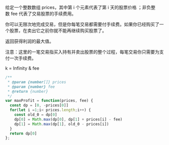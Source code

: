 给定一个整数数组 prices，其中第 i 个元素代表了第 i 天的股票价格 ；非负整数 fee 代表了交易股票的手续费用。

你可以无限次地完成交易，但是你每笔交易都需要付手续费。如果你已经购买了一个股票，在卖出它之前你就不能再继续购买股票了。

返回获得利润的最大值。

注意：这里的一笔交易指买入持有并卖出股票的整个过程，每笔交易你只需要为支付一次手续费。

k = Infinity & fee

```js
/**
 * @param {number[]} prices
 * @param {number} fee
 * @return {number}
 */
var maxProfit = function(prices, fee) {
  const dp = [0, -prices[0]]
  for(let i =1;i< prices.length;i++) {
    const old_0 = dp[0]
    dp[0] = Math.max(dp[0], dp[1] + prices[i] - fee)
    dp[1] = Math.max(dp[1], old_0 - prices[i])
  }
  return dp[0]
};

```